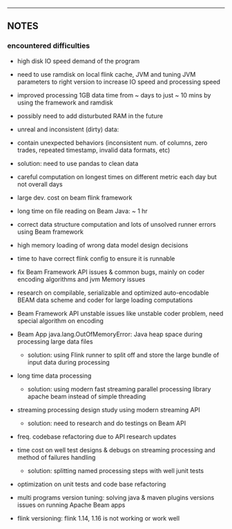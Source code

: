 -----
NOTES
-----

### encountered difficulties

- high disk IO speed demand of the program
 - need to use ramdisk on local flink cache, JVM and tuning JVM parameters to right version to increase IO speed and processing speed
 - improved processing 1GB data time from ~ days to just ~ 10 mins by using the framework and ramdisk
 - possibly need to add disturbuted RAM in the future

- unreal and inconsistent (dirty) data:
 - contain unexpected behaviors (inconsistent num. of columns, zero trades, repeated timestamp, invalid data formats, etc)
  - solution: need to use pandas to clean data

- careful computation on longest times on different metric each day but not overall days 

- large dev. cost on beam flink framework
 - long time on file reading on Beam Java: ~ 1 hr
 - correct data structure computation and lots of unsolved runner errors using Beam framework
 - high memory loading of wrong data model design decisions
 - time to have correct flink config to ensure it is runnable

- fix Beam Framework API issues & common bugs, mainly on coder encoding algorithms and jvm Memory issues

- research on compilable, serializable and optimized auto-encodable BEAM data scheme and coder for large loading computations

- Beam Framework API unstable issues like unstable coder problem, need special algorithm on encoding

- Beam App java.lang.OutOfMemoryError: Java heap space during processing large data files
  - solution: using Flink runner to split off and store the large bundle of input data during processing

- long time data processing
  - solution: using modern fast streaming parallel processing library apache beam instead of simple threading

- streaming processing design study using modern streaming API
  - solution: need to research and do testings on Beam API

- freq. codebase refactoring due to API research updates

- time cost on well test designs & debugs on streaming processing and method of failures handling
  - solution: splitting named processing steps with well junit tests

- optimization on unit tests and code base refactoring

- multi programs version tuning: solving java & maven plugins versions issues on running Apache Beam apps
 - flink versioning: flink 1.14, 1.16 is not working or work well

